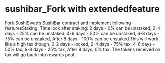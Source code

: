# sushibar_Fork with extendedfeature

Fork SushiSwap’s SushiBar contract and implement following featuresStaking:
Time lock after staking:
2 days - 0% can be unstaked,
2-4 days - 25% can be unstaked,
4-6 days - 50% can be unstaked,
6-8 days - 75% can be unstaked,
After 8 days - 100% can be unstaked.This will work like a high tax though.
0-2 days - locked,
2-4 days - 75% tax,
4-6 days - 50% tax,
6-8 days - 25% tax,
After 8 days, 0% tax.
The tokens received on tax will go back into rewards pool.
